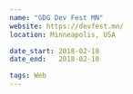 ```yaml
---
name: "GDG Dev Fest MN"
website: https://devfest.mn/
location: Minneapolis, USA

date_start: 2018-02-10
date_end:   2018-02-10

tags: Web
---
```

